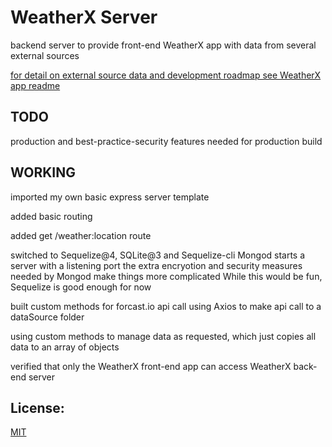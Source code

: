 # WeatherX Server

backend server to provide front-end WeatherX app with data from several external sources

[for detail on external source data and development roadmap see WeatherX app readme ](https://github.com/pereznetworks/TD-Project12/blob/master/WeatherX/README.md)


## TODO

production and best-practice-security features needed for production build

## WORKING

imported my own basic express server template

added basic routing

added get /weather:location route

switched to Sequelize@4, SQLite@3 and Sequelize-cli
  Mongod starts a server with a listening port
    the extra encryotion and security measures needed by Mongod make things more complicated
  While this would be fun, Sequelize is good enough for now

built custom methods for forcast.io api call using Axios to make api call to a dataSource folder

using custom methods to manage data as requested, which just copies all data to an array of objects

verified that only the WeatherX front-end app can access WeatherX back-end server

## License:

[MIT](https://github.com/pereznetworks/TD-Project12/blob/master/LICENSE)
